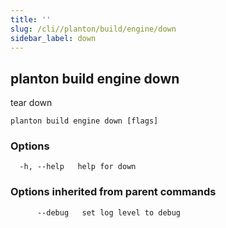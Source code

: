 ```yaml
---
title: ''
slug: /cli//planton/build/engine/down
sidebar_label: down
---
```

## planton build engine down

tear down

```
planton build engine down [flags]
```

### Options

```
  -h, --help   help for down
```

### Options inherited from parent commands

```
      --debug   set log level to debug
```


